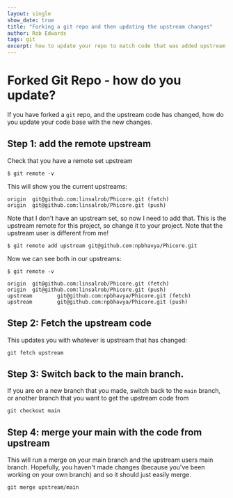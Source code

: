 ```yaml
---
layout: single
show_date: true
title: "Forking a git repo and then updating the upstream changes"
author: Rob Edwards
tags: git
excerpt: how to update your repo to match code that was added upstream
---
```



# Forked Git Repo - how do you update?

If you have forked a `git` repo, and the upstream code has changed, how do you update your code base with the new changes.

## Step 1: add the remote upstream

Check that you have a remote set upstream

```
$ git remote -v                                                                                                               
```

This will show you the current upstreams:

```
origin  git@github.com:linsalrob/Phicore.git (fetch)                                                                                                                   
origin  git@github.com:linsalrob/Phicore.git (push)                                                                                                                    
```

Note that I don't have an upstream set, so now I need to add that. This is the upstream remote for this project, so change it to your project. Note that the upstream user is different from me!

```
$ git remote add upstream git@github.com:npbhavya/Phicore.git                                                                 
```

Now we can see both in our upstreams:

```
$ git remote -v

origin  git@github.com:linsalrob/Phicore.git (fetch)                                                                                                                   
origin  git@github.com:linsalrob/Phicore.git (push)
upstream        git@github.com:npbhavya/Phicore.git (fetch)
upstream        git@github.com:npbhavya/Phicore.git (push)
```

## Step 2: Fetch the upstream code

This updates you with whatever is upstream that has changed:

```
git fetch upstream
```

## Step 3: Switch back to the main branch.

If you are on a new branch that you made, switch back to the `main` branch, or another branch that you want to get the upstream code from

```
git checkout main
```

## Step 4: merge your main with the code from upstream

This will run a merge on your main branch and the upstream users main branch. Hopefully, you haven't made changes (because you've been working on your own branch) and so it should just easily merge.

```
git merge upstream/main
```


